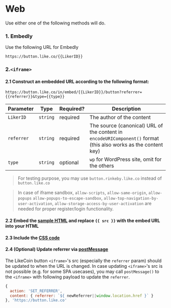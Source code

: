 # Web

Use either one of the following methods will do.

### 1. Embedly

Use the following URL for Embedly
```
https://button.like.co/{{LikerID}}
```

### 2.`<iframe>`

#### 2.1 Construct an embedded URL according to the following format:

```
https://button.like.co/in/embed/{{LikerID}}/button?referrer={{referrer}}&type={{type}}
```

| Parameter    | Type       | Required?  | Description                                     |
| -------------|------------|------------|-------------------------------------------------|
| `LikerID`    | `string`   | required   | The author of the content |
| `referrer`   | `string`   | required   | The source (canonical) URL of the content in `encodeURIComponent()` format (this also works as the content key) |
| `type`       | `string`   | optional   | `wp` for WordPress site, omit for the others|

> For testing purpose, you may use `button.rinkeby.like.co` instead of `button.like.co`

> In case of iframe sandbox, `allow-scripts`, `allow-same-origin`, `allow-popups` `allow-popups-to-escape-sandbox`, `allow-top-navigation-by-user-activation`, `allow-storage-access-by-user-activation` are needed for proper register/login functionality.

#### 2.2 Embed the [sample HTML](index.html) and replace `{{ src }}` with the embed URL into your HTML

#### 2.3 Include the [CSS code](style.css)
#### 2.4 (Optional) Update referrer via [postMessage](postMessage.html)
The LikeCoin button `<iframe>`'s src (especially the `referrer` param) should be updated to when the URL is changed. In case updating `<iframe>`'s src is not possible (e.g. for some SPA usecases), you may call `postMessage()` to the `<iframe>` with following payload to update the `referrer`.
```javascript
{
  action: 'SET_REFERRER',
  content: { referrer: `${ newReferrer||window.location.href }` }
}, 'https://button.like.co'
```

